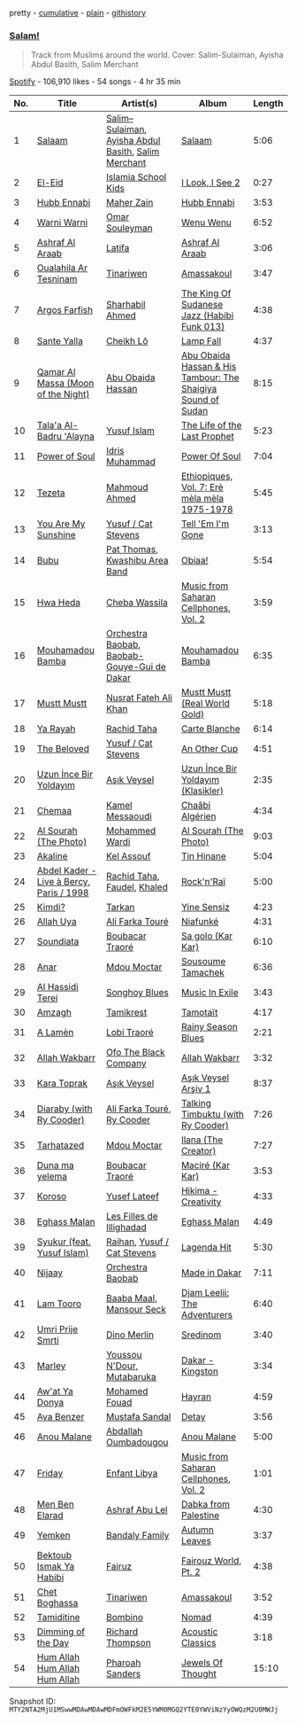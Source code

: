 pretty - [cumulative](/playlists/cumulative/37i9dQZF1DX38snDqzaVVW.md) - [plain](/playlists/plain/37i9dQZF1DX38snDqzaVVW) - [githistory](https://github.githistory.xyz/mackorone/spotify-playlist-archive/blob/main/playlists/plain/37i9dQZF1DX38snDqzaVVW)

### [Salam!](https://open.spotify.com/playlist/37i9dQZF1DX38snDqzaVVW)

> Track from Muslims around the world\. Cover: Salim\-Sulaiman, Ayisha Abdul Basith, Salim Merchant

[Spotify](https://open.spotify.com/user/spotify) - 106,910 likes - 54 songs - 4 hr 35 min

| No. | Title | Artist(s) | Album | Length |
|---|---|---|---|---|
| 1 | [Salaam](https://open.spotify.com/track/0ekuaPp7dcww2tlJsa3imW) | [Salim–Sulaiman](https://open.spotify.com/artist/6ohaQzKaXrobAL8paLSaxq), [Ayisha Abdul Basith](https://open.spotify.com/artist/5CK0g8yxcuauorabPxsA5K), [Salim Merchant](https://open.spotify.com/artist/1TbRSunWGZ46mqnapcWxrm) | [Salaam](https://open.spotify.com/album/2URs3EtQlWwRCg7y4VEBgU) | 5:06 |
| 2 | [El\-Eid](https://open.spotify.com/track/6wpPRFQ1kVlwfw1CyQJzaX) | [Islamia School Kids](https://open.spotify.com/artist/5yM1BjpLzBIn1l6GQKQoM7) | [I Look, I See 2](https://open.spotify.com/album/7KCZDVv5YUkewQ8DgOS2RT) | 0:27 |
| 3 | [Hubb Ennabi](https://open.spotify.com/track/2qZ7TOLvwtD8uWn5e8qYXc) | [Maher Zain](https://open.spotify.com/artist/6PUZZX4GCzeFS0GaDWxVwz) | [Hubb Ennabi](https://open.spotify.com/album/2YZFEVlbqNJs22h35HPfmY) | 3:53 |
| 4 | [Warni Warni](https://open.spotify.com/track/3cAeVEM3e2qv2V4lVhMpdR) | [Omar Souleyman](https://open.spotify.com/artist/11dMqVZY4PHgVL80tejvHK) | [Wenu Wenu](https://open.spotify.com/album/3E2DQ7tVjC1zcgiCSTIoaC) | 6:52 |
| 5 | [Ashraf Al Araab](https://open.spotify.com/track/67i5XcT7Ry0Y7wzRegExsh) | [Latifa](https://open.spotify.com/artist/1PuTOfIYIEdoxKNnXJAPZe) | [Ashraf Al Araab](https://open.spotify.com/album/3AKgdSxdOAUuDU3nmqKX6H) | 3:06 |
| 6 | [Oualahila Ar Tesninam](https://open.spotify.com/track/1jncnTEAwosbxyLVe0sxnt) | [Tinariwen](https://open.spotify.com/artist/2sf2owtFSCvz2MLfxmNdkb) | [Amassakoul](https://open.spotify.com/album/0HtXxCOzxI722dtwJ7ukyv) | 3:47 |
| 7 | [Argos Farfish](https://open.spotify.com/track/7fbZ2g3WSY3a5N0503u0f5) | [Sharhabil Ahmed](https://open.spotify.com/artist/0caFqNO2pJ97tE5CAqXNRq) | [The King Of Sudanese Jazz \(Habibi Funk 013\)](https://open.spotify.com/album/4kWt0ALKr1yYBWW8lpa4yG) | 4:38 |
| 8 | [Sante Yalla](https://open.spotify.com/track/1fyJioPh0qZQUHY9mBwnHY) | [Cheikh Lô](https://open.spotify.com/artist/6CFWXwqEBUi0UFoIIxmg9h) | [Lamp Fall](https://open.spotify.com/album/2bO5zAnAVOkBwiEngpFHmn) | 4:37 |
| 9 | [Qamar Al Massa \(Moon of the Night\)](https://open.spotify.com/track/0Us6QgjBhIKXeGU43kiJfT) | [Abu Obaida Hassan](https://open.spotify.com/artist/3opqEDktF05rXFAnoFAzFj) | [Abu Obaida Hassan & His Tambour: The Shaigiya Sound of Sudan](https://open.spotify.com/album/6nX1I3VbQKyt8AoCGofZYO) | 8:15 |
| 10 | [Tala'a Al\-Badru 'Alayna](https://open.spotify.com/track/56mquX7ESE8e0TPVpnyd2V) | [Yusuf Islam](https://open.spotify.com/artist/5OC5mCMdUlT4F8H9knv2AD) | [The Life of the Last Prophet](https://open.spotify.com/album/0l8CT0Zhi8ZqFYqhgPLXuB) | 5:23 |
| 11 | [Power of Soul](https://open.spotify.com/track/5YnyA2XqNiD0Rcrma0R0IU) | [Idris Muhammad](https://open.spotify.com/artist/6ghiUK2ao3KcmmDt2pbNzN) | [Power Of Soul](https://open.spotify.com/album/4blKLLF57DrHhUyxtaziZX) | 7:04 |
| 12 | [Tezeta](https://open.spotify.com/track/3IJOlBSUMtJ2xfedPGLcLO) | [Mahmoud Ahmed](https://open.spotify.com/artist/1QrSgIS6RU4dgNPxLQMoha) | [Ethiopiques, Vol\. 7: Erè mèla mèla 1975\-1978](https://open.spotify.com/album/0SCNMJwzqp2yEji1HJkGbn) | 5:45 |
| 13 | [You Are My Sunshine](https://open.spotify.com/track/7CpgcbEqRxOMAFelj7bZBa) | [Yusuf / Cat Stevens](https://open.spotify.com/artist/08F3Y3SctIlsOEmKd6dnH8) | [Tell 'Em I'm Gone](https://open.spotify.com/album/7K3ZqU69hSFJjhIDuUrujP) | 3:13 |
| 14 | [Bubu](https://open.spotify.com/track/4d7WDlyaMZvG7AFIG0XHJZ) | [Pat Thomas](https://open.spotify.com/artist/6bDPzH0ZXkaMcXYlcQ2yoy), [Kwashibu Area Band](https://open.spotify.com/artist/53PQcfQVWV5FU1Mh7Of1yP) | [Obiaa!](https://open.spotify.com/album/3ryOYwvg9H8S0Kq779Tot7) | 5:54 |
| 15 | [Hwa Heda](https://open.spotify.com/track/4oUUrNivoql0eder2WljEC) | [Cheba Wassila](https://open.spotify.com/artist/0NnO9ATVBWmHMYl3LY9S33) | [Music from Saharan Cellphones, Vol\. 2](https://open.spotify.com/album/6ZpWlc0Q1OM8VEjcsS2RPF) | 3:59 |
| 16 | [Mouhamadou Bamba](https://open.spotify.com/track/5QdcVm85PHGVXtA14LoG59) | [Orchestra Baobab](https://open.spotify.com/artist/7xT0arvCDupDU1YYy0BNv9), [Baobab\-Gouye\-Gui de Dakar](https://open.spotify.com/artist/396biTOuSgatR6cQxDFL2T) | [Mouhamadou Bamba](https://open.spotify.com/album/4h4yBxb4nKA2t7WH5GfXFe) | 6:35 |
| 17 | [Mustt Mustt](https://open.spotify.com/track/3xSz5q0i3aTVD446ucans3) | [Nusrat Fateh Ali Khan](https://open.spotify.com/artist/5HcunTidTUrOaf8V0iJcvl) | [Mustt Mustt \(Real World Gold\)](https://open.spotify.com/album/57ObW7qW6CN1CWLXV5DOGb) | 5:18 |
| 18 | [Ya Rayah](https://open.spotify.com/track/57vLKSsU2gUirCUpUttlX2) | [Rachid Taha](https://open.spotify.com/artist/2URqJkDiySO0FRiAUq75FV) | [Carte Blanche](https://open.spotify.com/album/7focbr8gdZ0kgWDueX6rrF) | 6:14 |
| 19 | [The Beloved](https://open.spotify.com/track/0QmRDEXxnZXID8Nmw4x1Ft) | [Yusuf / Cat Stevens](https://open.spotify.com/artist/08F3Y3SctIlsOEmKd6dnH8) | [An Other Cup](https://open.spotify.com/album/1pJxc3mr13IvtcT40cSZXN) | 4:51 |
| 20 | [Uzun İnce Bir Yoldayım](https://open.spotify.com/track/7jquDCB0srCKiBJp0GuUDx) | [Aşık Veysel](https://open.spotify.com/artist/7rVsiFwBEEmTNoStle68F3) | [Uzun İnce Bir Yoldayım \(Klasikler\)](https://open.spotify.com/album/4PtRKiZ8Y1pfWV9E8xl1o7) | 2:35 |
| 21 | [Chemaa](https://open.spotify.com/track/68eRlRXEZk1iMr0AdW78jD) | [Kamel Messaoudi](https://open.spotify.com/artist/7yLOExurLKWUlj520esuAt) | [Chaâbi Algérien](https://open.spotify.com/album/1R7G7QAN1wENelHO8MikUm) | 4:34 |
| 22 | [Al Sourah \(The Photo\)](https://open.spotify.com/track/4SCrXi9ykaO1ARxy3LpoDX) | [Mohammed Wardi](https://open.spotify.com/artist/313bd0jXbLkPKmko793BuU) | [Al Sourah \(The Photo\)](https://open.spotify.com/album/6ZIkpdcwNKpPwT05nVe1aj) | 9:03 |
| 23 | [Akaline](https://open.spotify.com/track/0V9DjtOmk3yxz8HeEyxYsY) | [Kel Assouf](https://open.spotify.com/artist/5mu6VL20oyfrkqOW61w7p9) | [Tin Hinane](https://open.spotify.com/album/58tahxJBcMrtsbp0s3amh2) | 5:04 |
| 24 | [Abdel Kader \- Live à Bercy, Paris / 1998](https://open.spotify.com/track/35WrDt7pX6fg7JLJ2fkuaM) | [Rachid Taha](https://open.spotify.com/artist/2URqJkDiySO0FRiAUq75FV), [Faudel](https://open.spotify.com/artist/3z7JrEEE9McrDXpYigPncZ), [Khaled](https://open.spotify.com/artist/28ztjHIXceRRntmTUfnmUX) | [Rock'n'Raï](https://open.spotify.com/album/3Jnmgp39WIXFLcPzUDsaRH) | 5:00 |
| 25 | [Kimdi?](https://open.spotify.com/track/1Kxnp6VqY4xNIO561MQJ8b) | [Tarkan](https://open.spotify.com/artist/2yMN0IP20GOaN6q0p0zL5k) | [Yine Sensiz](https://open.spotify.com/album/2N5Cp0xZ2gm0QqMWRCALQB) | 4:23 |
| 26 | [Allah Uya](https://open.spotify.com/track/5GhrRWZZez52XUAlZ3aHRE) | [Ali Farka Touré](https://open.spotify.com/artist/3mNygoyrEKLgo6sx0MzwOL) | [Niafunké](https://open.spotify.com/album/5GfXFFsn4cYbsbFTmlGaDa) | 4:31 |
| 27 | [Soundiata](https://open.spotify.com/track/4aDPFzgACQHXikR70sRs0S) | [Boubacar Traoré](https://open.spotify.com/artist/63Bilw49Uv4s2wnovytDVU) | [Sa golo \(Kar Kar\)](https://open.spotify.com/album/5N5b1Tukw9Byvyz3ssStHo) | 6:10 |
| 28 | [Anar](https://open.spotify.com/track/0Z25GoSOBwFgFhQicajNkT) | [Mdou Moctar](https://open.spotify.com/artist/48dgx7iGqLQ3E5KO3pzd94) | [Sousoume Tamachek](https://open.spotify.com/album/1GivKstj7AyHIbd6z8jTYX) | 6:36 |
| 29 | [Al Hassidi Terei](https://open.spotify.com/track/4T86ekCWvGFiFxoa1fLssp) | [Songhoy Blues](https://open.spotify.com/artist/5fpQ5Qt2BKgoVBSMw4Z17Z) | [Music In Exile](https://open.spotify.com/album/5zpmNObCgAASco8nNJXIkb) | 3:43 |
| 30 | [Amzagh](https://open.spotify.com/track/56HN4bEP56M0qCGOArBap2) | [Tamikrest](https://open.spotify.com/artist/6nZ1wn9URV4oWk4UKuG872) | [Tamotaït](https://open.spotify.com/album/4BQzQk1C37UOLCnYko29Gd) | 4:17 |
| 31 | [A Lamèn](https://open.spotify.com/track/4bT1rl9bnULJw7ivrXozfQ) | [Lobi Traoré](https://open.spotify.com/artist/5uycig9ettxM7vWsZt4Rzp) | [Rainy Season Blues](https://open.spotify.com/album/01PrHxFNvBdEZr99c03s3M) | 2:21 |
| 32 | [Allah Wakbarr](https://open.spotify.com/track/0OZuyF5vpDnlugDqwUivf9) | [Ofo The Black Company](https://open.spotify.com/artist/0BX4K3xwLgIqMqza4yS8eI) | [Allah Wakbarr](https://open.spotify.com/album/0RSCRrXDarngfb85RoFR2i) | 3:32 |
| 33 | [Kara Toprak](https://open.spotify.com/track/7KBwZWuhVfscYVgWMhazEW) | [Aşık Veysel](https://open.spotify.com/artist/7rVsiFwBEEmTNoStle68F3) | [Aşık Veysel Arşiv 1](https://open.spotify.com/album/11uWjOHcCLBGJTSHXoLlgE) | 8:37 |
| 34 | [Diaraby \(with Ry Cooder\)](https://open.spotify.com/track/1WmRNq13XPvbmIRcZljM3D) | [Ali Farka Touré](https://open.spotify.com/artist/3mNygoyrEKLgo6sx0MzwOL), [Ry Cooder](https://open.spotify.com/artist/1CPwHx5lgVxv0rfcp7UXLx) | [Talking Timbuktu \(with Ry Cooder\)](https://open.spotify.com/album/2MSgPFGGgIn5EqLezjLpt9) | 7:26 |
| 35 | [Tarhatazed](https://open.spotify.com/track/7lxN82DVKPmdfPzEXR9ODa) | [Mdou Moctar](https://open.spotify.com/artist/48dgx7iGqLQ3E5KO3pzd94) | [Ilana \(The Creator\)](https://open.spotify.com/album/7qi4bVdiQy8tTtAzwJBd2w) | 7:27 |
| 36 | [Duna ma yelema](https://open.spotify.com/track/6luGztVGxfGDfaqpONWUAS) | [Boubacar Traoré](https://open.spotify.com/artist/63Bilw49Uv4s2wnovytDVU) | [Maciré \(Kar Kar\)](https://open.spotify.com/album/3On4vsdEZhu65FuG6xXiQr) | 3:53 |
| 37 | [Koroso](https://open.spotify.com/track/5PYkrbKgSbD9dIN8U8E1jf) | [Yusef Lateef](https://open.spotify.com/artist/33XkS6h90eeK7e6OJHw0mq) | [Hikima \- Creativity](https://open.spotify.com/album/6uFdhuYmW7Yei51ghA7Uh3) | 4:33 |
| 38 | [Eghass Malan](https://open.spotify.com/track/79ewF7kpGeCwdZBuj8I8KN) | [Les Filles de Illighadad](https://open.spotify.com/artist/45EoOvcenErsYkaJUnqjJv) | [Eghass Malan](https://open.spotify.com/album/3ri5Fj0vI09Dhex4hnGxfn) | 4:49 |
| 39 | [Syukur \(feat\. Yusuf Islam\)](https://open.spotify.com/track/60i1Mt5fuwxGFFvRR4zr4p) | [Raihan](https://open.spotify.com/artist/0wWm1rOeaLQ4jkLpn8tmTt), [Yusuf / Cat Stevens](https://open.spotify.com/artist/08F3Y3SctIlsOEmKd6dnH8) | [Lagenda Hit](https://open.spotify.com/album/1X0p2XZgfQHURXrpDlHTKd) | 5:30 |
| 40 | [Nijaay](https://open.spotify.com/track/3rZn8W62JE6eZrzBLZw95D) | [Orchestra Baobab](https://open.spotify.com/artist/7xT0arvCDupDU1YYy0BNv9) | [Made in Dakar](https://open.spotify.com/album/5T2htXMWcRmuYQdoHJEgi9) | 7:11 |
| 41 | [Lam Tooro](https://open.spotify.com/track/6RXdIw5UTnCIIcWjFvBeis) | [Baaba Maal](https://open.spotify.com/artist/49z6oAiD2RpyUf5yLJs7Nf), [Mansour Seck](https://open.spotify.com/artist/7HAuGBgyiW6xu9tARZUObr) | [Djam Leelii: The Adventurers](https://open.spotify.com/album/3fI60xJqLkfhnbAf907JsS) | 6:40 |
| 42 | [Umri Prije Smrti](https://open.spotify.com/track/6EO0FVP1JQT7saa6869wtX) | [Dino Merlin](https://open.spotify.com/artist/7BjXGqrW02WB9cnLKKzwrK) | [Sredinom](https://open.spotify.com/album/2lgizMNXc7yi5cf79QSGkV) | 3:40 |
| 43 | [Marley](https://open.spotify.com/track/0syx6Mn8xjTIv2jGuQtTgu) | [Youssou N'Dour](https://open.spotify.com/artist/77zlytAFjPFjUKda8TNIDY), [Mutabaruka](https://open.spotify.com/artist/6bm0wrRCDNh2EzfG7OKQar) | [Dakar \- Kingston](https://open.spotify.com/album/2kjgphBtC6e0YFDPCbF8Kd) | 3:34 |
| 44 | [Aw'at Ya Donya](https://open.spotify.com/track/5qUImdujG67dNsT4m4ZVWp) | [Mohamed Fouad](https://open.spotify.com/artist/4FzNAmPr13nex81xINu16D) | [Hayran](https://open.spotify.com/album/4QEWO0Xa509hrgU6jqGRBV) | 4:59 |
| 45 | [Aya Benzer](https://open.spotify.com/track/49Iygx392WIEaP29lq7FOR) | [Mustafa Sandal](https://open.spotify.com/artist/0mkH5jj3goQ51JtPKVodTo) | [Detay](https://open.spotify.com/album/74YzxQhbs1K1kZZHObjwCw) | 3:56 |
| 46 | [Anou Malane](https://open.spotify.com/track/5ZGZMUwUqgyKwqi8Hsf59Q) | [Abdallah Oumbadougou](https://open.spotify.com/artist/29uudPDBxe9VchRED2cfD6) | [Anou Malane](https://open.spotify.com/album/65jwU55tBTrTj5zjOUUJW7) | 5:00 |
| 47 | [Friday](https://open.spotify.com/track/5IGnoUdp0ZCwOwkK62EPGp) | [Enfant Libya](https://open.spotify.com/artist/54B1txPNBqgBrbgpixSRbF) | [Music from Saharan Cellphones, Vol\. 2](https://open.spotify.com/album/6ZpWlc0Q1OM8VEjcsS2RPF) | 1:01 |
| 48 | [Men Ben Elarad](https://open.spotify.com/track/3s0GCg5vy7blO5z3M95B9X) | [Ashraf Abu Lel](https://open.spotify.com/artist/7dtjgeonwZycxs0B3xBRNA) | [Dabka from Palestine](https://open.spotify.com/album/1ejYFDdN2DE2Bo23ymwyIM) | 4:30 |
| 49 | [Yemken](https://open.spotify.com/track/26JuAynBHsCo0GvmT43gGC) | [Bandaly Family](https://open.spotify.com/artist/0pl2pScrXq9IAKfh81Sb57) | [Autumn Leaves](https://open.spotify.com/album/3Bwo68vzk0SBDpRylt63KT) | 3:37 |
| 50 | [Bektoub Ismak Ya Habibi](https://open.spotify.com/track/0OgrwAadibZsIz2g1OS7Ig) | [Fairuz](https://open.spotify.com/artist/0dwFxqYkvZLSA6U6XfQcDV) | [Fairouz World, Pt\. 2](https://open.spotify.com/album/6GG5rceIHC6rN9fIDDO62Y) | 4:38 |
| 51 | [Chet Boghassa](https://open.spotify.com/track/3q3fajucnQJuVlk7nM0jw1) | [Tinariwen](https://open.spotify.com/artist/2sf2owtFSCvz2MLfxmNdkb) | [Amassakoul](https://open.spotify.com/album/0HtXxCOzxI722dtwJ7ukyv) | 3:52 |
| 52 | [Tamiditine](https://open.spotify.com/track/2st24VONuY9hqiGAPkhyua) | [Bombino](https://open.spotify.com/artist/7s4I6rDvTcdBDKElVbtsAN) | [Nomad](https://open.spotify.com/album/6Zv8PkjigCztS7AON6ZuZe) | 4:39 |
| 53 | [Dimming of the Day](https://open.spotify.com/track/4SWme0PjIFPTwXLyVWGgOI) | [Richard Thompson](https://open.spotify.com/artist/5w75MoT8FfcGOMgjgrj1cz) | [Acoustic Classics](https://open.spotify.com/album/0jCVyzxYUUOyKYYlBUjGV0) | 3:18 |
| 54 | [Hum Allah Hum Allah Hum Allah](https://open.spotify.com/track/71DfiueMJMIs8D0djEgiyz) | [Pharoah Sanders](https://open.spotify.com/artist/3JLUCojZaHrX2LaUkSj7Ud) | [Jewels Of Thought](https://open.spotify.com/album/4eqjbUVRGuA1iM9Gt1UhaV) | 15:10 |

Snapshot ID: `MTY2NTA2MjU1MSwwMDAwMDAwMDFmOWFkM2E5YWM0MGQ2YTE0YWViNzYyOWQzM2U0MWJj`
